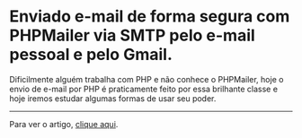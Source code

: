 <h1>Enviado e-mail de forma segura com PHPMailer via SMTP pelo e-mail pessoal e pelo Gmail.</h1>
<p>Dificilmente alguém trabalha com PHP e não conhece o PHPMailer, hoje o envio de e-mail por PHP é praticamente feito por essa brilhante classe e hoje iremos estudar algumas formas de usar seu poder.</p>
<hr>
<p>Para ver o artigo, <a href="https://ajudadoprogramador.com.br/artigo/enviando-email-pelo-php-mailer-pelo-gmail" target="_blank">clique aqui</a>.

